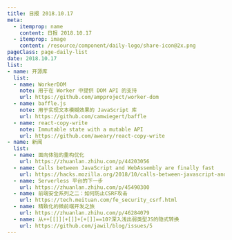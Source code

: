 ```yaml
---
title: 日报 2018.10.17
meta:
  - itemprop: name
    content: 日报 2018.10.17
  - itemprop: image
    content: /resource/component/daily-logo/share-icon@2x.png
pageClass: page-daily-list
date: 2018.10.17
list:
- name: 开源库
  list:
  - name: WorkerDOM
    note: 用于在 Worker 中提供 DOM API 的支持
    url: https://github.com/ampproject/worker-dom
  - name: baffle.js
    note: 用于实现文本模糊效果的 JavaScript 库
    url: https://github.com/camwiegert/baffle
  - name: react-copy-write
    note: Immutable state with a mutable API
    url: https://github.com/aweary/react-copy-write
- name: 新闻
  list:
  - name: 面向体验的重构优化
    url: https://zhuanlan.zhihu.com/p/44203056
  - name: Calls between JavaScript and WebAssembly are finally fast
    url: https://hacks.mozilla.org/2018/10/calls-between-javascript-and-webassembly-are-finally-fast-🎉/
  - name: Serverless 平台的下一步
    url: https://zhuanlan.zhihu.com/p/45490300
  - name: 前端安全系列之二：如何防止CSRF攻击
    url: https://tech.meituan.com/fe_security_csrf.html
  - name: 精致化的微前端开发之旅
    url: https://zhuanlan.zhihu.com/p/46284079
  - name: 从++[[]][+[]]+[+[]]==10?深入浅出弱类型JS的隐式转换
    url: https://github.com/jawil/blog/issues/5
---
```


<daily-list v-bind="$page.frontmatter"/>
